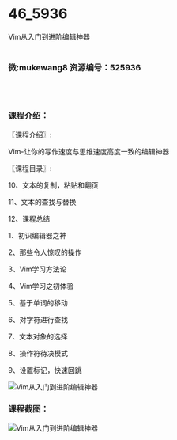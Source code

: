 # 46_5936
Vim从入门到进阶编辑神器
<br/></br>
<h3>微:mukewang8 资源编号：525936</h3>
<br/></br>
<h3>课程介绍：</h3>
<p>〖课程介绍〗:</p>
<p><a title="查看与 Vim 相关的文章" target="_blank">Vim</a>-让你的写作速度与思维速度高度一致的编辑神器</p>
<p>〖课程目录〗:</p>
<p>10、文本的复制，粘贴和翻页</p>
<p>11、文本的查找与替换</p>
<p>12、课程总结</p>
<p>1、初识编辑器之神</p>
<p>2、那些令人惊叹的操作</p>
<p>3、Vim学习方法论</p>
<p>4、Vim学习之初体验</p>
<p>5、基于单词的移动</p>
<p>6、对字符进行查找</p>
<p>7、文本对象的选择</p>
<p>8、操作符待决模式</p>
<p>9、设置标记，快速回跳</p>
<p><img src="https://www.ko996.com/wp-content/uploads/img/2019/07/1-94-300x146.png" alt="Vim从入门到进阶编辑神器"></p>
<h3>课程截图：</h3>
<p><img src="https://www.ko996.com/wp-content/uploads/img/2019/07/2-89.png" alt="Vim从入门到进阶编辑神器"></p>
